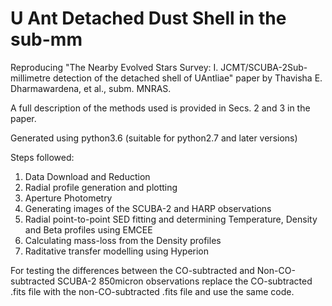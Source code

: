 # U Ant Detached Dust Shell in the sub-mm
Reproducing "The Nearby Evolved Stars Survey: I. JCMT/SCUBA-2Sub-millimetre detection of the detached shell of UAntliae" paper by Thavisha E. Dharmawardena, et al., subm. MNRAS. 

A full description of the methods used is provided in Secs. 2 and 3 in the paper.  

Generated using python3.6 (suitable for python2.7 and later versions)

Steps followed:
1) Data Download and Reduction
2) Radial profile generation and plotting
3) Aperture Photometry 
4) Generating images of the SCUBA-2 and HARP observations
5) Radial point-to-point SED fitting and determining Temperature, Density and Beta profiles using EMCEE
6) Calculating mass-loss from the Density profiles
7) Raditative transfer modelling using Hyperion


For testing the differences between the CO-subtracted and Non-CO-subtracted SCUBA-2 850micron observations replace the CO-subtracted .fits file with the non-CO-subtracted .fits file and use the same code.



